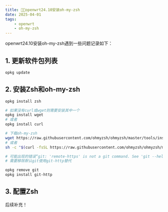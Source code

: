 ```yaml
---
title: 👨‍🍼openwrt24.10安装oh-my-zsh
date: 2025-04-01
tags: 
    - openwrt
    - oh-my-zsh
---
```


openwrt24.10安装oh-my-zsh遇到一些问题记录如下：

## 1. 更新软件包列表

```sh
opkg update
```

## 2. 安装Zsh和oh-my-zsh

```sh
opkg install zsh

# 如果没有curl或wget则需要安装其中一个
opkg install wget
# 或者
opkg install curl

# 下载oh-my-zsh
wget https://raw.githubusercontent.com/ohmyzsh/ohmyzsh/master/tools/install.sh -O - | zsh
# 或者
sh -c "$(curl -fsSL https://raw.githubusercontent.com/ohmyzsh/ohmyzsh/master/tools/install.sh)"

# 可能出现的错误“git: 'remote-https' is not a git command. See 'git --help'.” 
# 需要移除默认git使用git-http替代

opkg remove git
opkg install git-http

```

## 3. 配置Zsh

后续补充！
